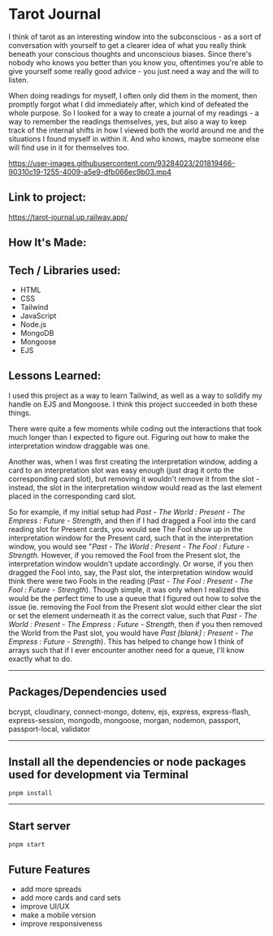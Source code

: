 # Tarot Journal
I think of tarot as an interesting window into the subconscious - as a sort of conversation with yourself to get a clearer idea of what you really think beneath your conscious thoughts and unconscious biases. Since there's nobody who knows you better than you know you, oftentimes you're able to give yourself some really good advice - you just need a way and the will to listen.

When doing readings for myself, I often only did them in the moment, then promptly forgot what I did immediately after, which kind of defeated the whole purpose. So I looked for a way to create a journal of my readings - a way to remember the readings themselves, yes, but also a way to keep track of the internal shifts in how I viewed both the world around me and the situations I found myself in within it. And who knows, maybe someone else will find use in it for themselves too.

https://user-images.githubusercontent.com/93284023/201819466-90310c19-1255-4009-a5e9-dfb066ec9b03.mp4

## Link to project: 
https://tarot-journal.up.railway.app/

## How It's Made:

## Tech / Libraries used: 
- HTML
- CSS
- Tailwind
- JavaScript 
- Node.js 
- MongoDB 
- Mongoose 
- EJS

## Lessons Learned:
I used this project as a way to learn Tailwind, as well as a way to solidify my handle on EJS and Mongoose. I think this project succeeded in both these things.

There were quite a few moments while coding out the interactions that took much longer than I expected to figure out. Figuring out how to make the interpretation window draggable was one. 

Another was, when I was first creating the interpretation window, adding a card to an interpretation slot was easy enough (just drag it onto the corresponding card slot), but removing it wouldn't remove it from the slot - instead, the slot in the interpretation window would read as the last element placed in the corresponding card slot. 

So for example, if my initial setup had _Past - The World : Present - The Empress : Future - Strength_, and then if I had dragged a Fool into the card reading slot for Present cards, you would see The Fool show up in the interpretation window for the Present card, such that in the interpretation window, you would see "_Past - The World : Present - The Fool : Future - Strength_. However, if you removed the Fool from the Present slot, the interpretation window wouldn't update accordingly. Or worse, if you then dragged the Fool into, say, the Past slot, the interpretation window would think there were two Fools in the reading (_Past - The Fool : Present - The Fool : Future - Strength_). Though simple, it was only when I realized this would be the perfect time to use a queue that I figured out how to solve the issue (ie. removing the Fool from the Present slot would either clear the slot or set the element underneath it as the correct value, such that _Past - The World : Present - The Empress : Future - Strength_, then if you then removed the World from the Past slot, you would have _Past [blank] : Present - The Empress : Future - Strength_). This has helped to change how I think of arrays such that if I ever encounter another need for a queue, I'll know exactly what to do.  

---

## Packages/Dependencies used 

bcrypt, cloudinary, connect-mongo, dotenv, ejs, express, express-flash, express-session, mongodb, mongoose, morgan, nodemon, passport, passport-local, validator

---

## Install all the dependencies or node packages used for development via Terminal

`pnpm install` 

---

## Start server

`pnpm start`

## Future Features
- add more spreads
- add more cards and card sets
- improve UI/UX
- make a mobile version
- improve responsiveness
